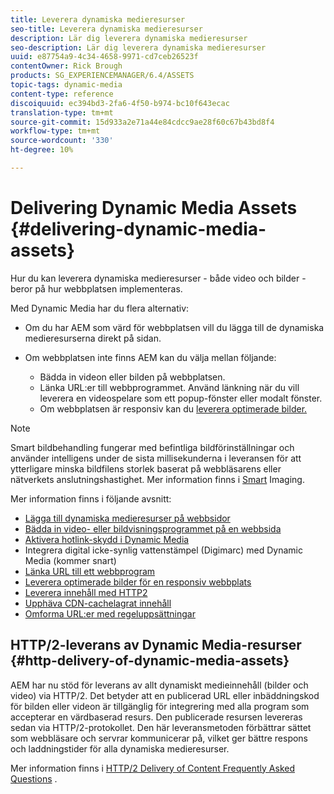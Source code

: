 ```yaml
---
title: Leverera dynamiska medieresurser
seo-title: Leverera dynamiska medieresurser
description: Lär dig leverera dynamiska medieresurser
seo-description: Lär dig leverera dynamiska medieresurser
uuid: e87754a9-4c34-4658-9971-cd7ceb26523f
contentOwner: Rick Brough
products: SG_EXPERIENCEMANAGER/6.4/ASSETS
topic-tags: dynamic-media
content-type: reference
discoiquuid: ec394bd3-2fa6-4f50-b974-bc10f643ecac
translation-type: tm+mt
source-git-commit: 15d933a2e71a44e84cdcc9ae28f60c67b43bd8f4
workflow-type: tm+mt
source-wordcount: '330'
ht-degree: 10%

---
```



# Delivering Dynamic Media Assets {#delivering-dynamic-media-assets}

Hur du kan leverera dynamiska medieresurser - både video och bilder - beror på hur webbplatsen implementeras.

Med Dynamic Media har du flera alternativ:

* Om du har AEM som värd för webbplatsen vill du lägga till de dynamiska medieresurserna direkt på sidan.
* Om webbplatsen inte finns AEM kan du välja mellan följande:

   * Bädda in videon eller bilden på webbplatsen.
   * Länka URL:er till webbprogrammet. Använd länkning när du vill leverera en videospelare som ett popup-fönster eller modalt fönster.
   * Om webbplatsen är responsiv kan du [leverera optimerade bilder.](responsive-site.md)

>[!NOTE]
>
>Smart bildbehandling fungerar med befintliga bildförinställningar och använder intelligens under de sista millisekunderna i leveransen för att ytterligare minska bildfilens storlek baserat på webbläsarens eller nätverkets anslutningshastighet. Mer information finns i [Smart](imaging-faq.md) Imaging.

Mer information finns i följande avsnitt:

* [Lägga till dynamiska medieresurser på webbsidor](adding-dynamic-media-assets-to-pages.md)
* [Bädda in video- eller bildvisningsprogrammet på en webbsida](embed-code.md)
* [Aktivera hotlink-skydd i Dynamic Media](https://helpx.adobe.com/experience-manager/6-4/assets/using/hotlink-protection.html)
* Integrera digital icke-synlig vattenstämpel (Digimarc) med Dynamic Media (kommer snart)
* [Länka URL till ett webbprogram](linking-urls-to-yourwebapplication.md)
* [Leverera optimerade bilder för en responsiv webbplats](responsive-site.md)
* [Leverera innehåll med HTTP2](http2.md)
* [Upphäva CDN-cachelagrat innehåll](invalidate-cdn-cached-content.md)
* [Omforma URL:er med regeluppsättningar](using-rulesets-to-transform-urls.md)

## HTTP/2-leverans av Dynamic Media-resurser {#http-delivery-of-dynamic-media-assets}

AEM har nu stöd för leverans av allt dynamiskt medieinnehåll (bilder och video) via HTTP/2. Det betyder att en publicerad URL eller inbäddningskod för bilden eller videon är tillgänglig för integrering med alla program som accepterar en värdbaserad resurs. Den publicerade resursen levereras sedan via HTTP/2-protokollet. Den här leveransmetoden förbättrar sättet som webbläsare och servrar kommunicerar på, vilket ger bättre respons och laddningstider för alla dynamiska medieresurser.

Mer information finns i [HTTP/2 Delivery of Content Frequently Asked Questions](/help/sites-administering/scene7-http2faq.md) .
